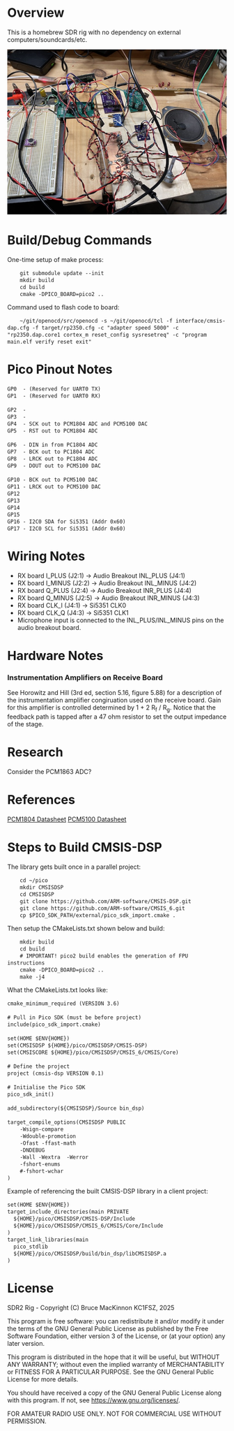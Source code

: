 Overview
========

This is a homebrew SDR rig with no dependency on external computers/soundcards/etc. 

![System Picture](docs/IMG_1787.jpg)

Build/Debug Commands
====================

One-time setup of make process:

        git submodule update --init
        mkdir build
        cd build
        cmake -DPICO_BOARD=pico2 ..

Command used to flash code to board:        

        ~/git/openocd/src/openocd -s ~/git/openocd/tcl -f interface/cmsis-dap.cfg -f target/rp2350.cfg -c "adapter speed 5000" -c "rp2350.dap.core1 cortex_m reset_config sysresetreq" -c "program main.elf verify reset exit"

Pico Pinout Notes
=================
```
GP0  - (Reserved for UART0 TX)
GP1  - (Reserved for UART0 RX)

GP2  - 
GP3  - 
GP4  - SCK out to PCM1804 ADC and PCM5100 DAC
GP5  - RST out to PCM1804 ADC

GP6  - DIN in from PC1804 ADC
GP7  - BCK out to PC1804 ADC
GP8  - LRCK out to PC1804 ADC
GP9  - DOUT out to PCM5100 DAC

GP10 - BCK out to PCM5100 DAC
GP11 - LRCK out to PCM5100 DAC
GP12
GP13
GP14
GP15
GP16 - I2C0 SDA for Si5351 (Addr 0x60)
GP17 - I2C0 SCL for Si5351 (Addr 0x60)
```

Wiring Notes
============

* RX board I_PLUS (J2:1) -> Audio Breakout INL_PLUS (J4:1)
* RX board I_MINUS (J2:2) -> Audio Breakout INL_MINUS (J4:2)
* RX board Q_PLUS (J2:4) -> Audio Breakout INR_PLUS (J4:4)
* RX board Q_MINUS (J2:5) -> Audio Breakout INR_MINUS (J4:3)
* RX board CLK_I (J4:1) -> Si5351 CLK0
* RX board CLK_Q (J4:3) -> Si5351 CLK1
* Microphone input is connected to the INL_PLUS/INL_MINUS pins on the audio breakout board.

Hardware Notes
==============

### Instrumentation Amplifiers on Receive Board

See Horowitz and Hill (3rd ed, section 5.16, figure 5.88) for a description of the 
instrumentation amplifier congiruation used on the receive board.  Gain for this amplifier is 
controlled determined by 1 + 2 R<sub>f</sub> / R<sub>g</sub>.  Notice that the feedback 
path is tapped after a 47 ohm resistor to set the output impedance of the stage.

Research
========

Consider the PCM1863 ADC? 

References
==========

[PCM1804 Datasheet](https://www.ti.com/lit/ds/symlink/pcm1804.pdf)
[PCM5100 Datasheet](https://www.ti.com/lit/ds/symlink/pcm5102.pdf)

Steps to Build CMSIS-DSP
========================

The library gets built once in a parallel project:

        cd ~/pico
        mkdir CMSISDSP
        cd CMSISDSP
        git clone https://github.com/ARM-software/CMSIS-DSP.git        
        git clone https://github.com/ARM-software/CMSIS_6.git
        cp $PICO_SDK_PATH/external/pico_sdk_import.cmake .

Then setup the CMakeLists.txt shown below and build:

        mkdir build
        cd build
        # IMPORTANT! pico2 build enables the generation of FPU instructions
        cmake -DPICO_BOARD=pico2 ..
        make -j4

What the CMakeLists.txt looks like:

```
cmake_minimum_required (VERSION 3.6)

# Pull in Pico SDK (must be before project)
include(pico_sdk_import.cmake) 

set(HOME $ENV{HOME})
set(CMSISDSP ${HOME}/pico/CMSISDSP/CMSIS-DSP)
set(CMSISCORE ${HOME}/pico/CMSISDSP/CMSIS_6/CMSIS/Core)

# Define the project
project (cmsis-dsp VERSION 0.1)

# Initialise the Pico SDK
pico_sdk_init()

add_subdirectory(${CMSISDSP}/Source bin_dsp)

target_compile_options(CMSISDSP PUBLIC 
    -Wsign-compare
    -Wdouble-promotion
    -Ofast -ffast-math
    -DNDEBUG
    -Wall -Wextra  -Werror
    -fshort-enums 
    #-fshort-wchar
)
```

Example of referencing the built CMSIS-DSP library in a client project:

```
set(HOME $ENV{HOME})
target_include_directories(main PRIVATE
  ${HOME}/pico/CMSISDSP/CMSIS-DSP/Include
  ${HOME}/pico/CMSISDSP/CMSIS_6/CMSIS/Core/Include
)
target_link_libraries(main
  pico_stdlib
  ${HOME}/pico/CMSISDSP/build/bin_dsp/libCMSISDSP.a
)
```
License
=======

SDR2 Rig - Copyright (C) Bruce MacKinnon KC1FSZ, 2025

This program is free software: you can redistribute it and/or modify
it under the terms of the GNU General Public License as published by
the Free Software Foundation, either version 3 of the License, or
(at your option) any later version.

This program is distributed in the hope that it will be useful,
but WITHOUT ANY WARRANTY; without even the implied warranty of
MERCHANTABILITY or FITNESS FOR A PARTICULAR PURPOSE.  See the
GNU General Public License for more details.

You should have received a copy of the GNU General Public License
along with this program.  If not, see <https://www.gnu.org/licenses/>.

FOR AMATEUR RADIO USE ONLY.
NOT FOR COMMERCIAL USE WITHOUT PERMISSION.